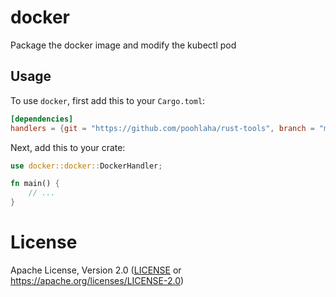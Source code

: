 # docker
Package the docker image and modify the kubectl pod

## Usage

To use `docker`, first add this to your `Cargo.toml`:

```toml
[dependencies]
handlers = {git = "https://github.com/poohlaha/rust-tools", branch = "main", package = "docker"}
```
Next, add this to your crate:

```rust
use docker::docker::DockerHandler;

fn main() {
    // ...
}
```

# License
Apache License, Version 2.0 ([LICENSE](LICENSE) or https://apache.org/licenses/LICENSE-2.0)
